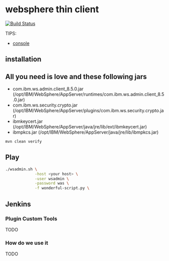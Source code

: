 # websphere thin client

[![Build Status](https://travis-ci.org/sjeandeaux/websphere-thin-client.svg?branch=develop)](https://travis-ci.org/sjeandeaux/websphere-thin-client)

TIPS:

* [console](http://localhost:9060/ibm/console)

## installation

## All you need is love and these following jars

* com.ibm.ws.admin.client_8.5.0.jar (/opt/IBM/WebSphere/AppServer/runtimes/com.ibm.ws.admin.client_8.5.0.jar)
* com.ibm.ws.security.crypto.jar (/opt/IBM/WebSphere/AppServer/plugins/com.ibm.ws.security.crypto.jar)
* ibmkeycert.jar (/opt/IBM/WebSphere/AppServer/java/jre/lib/ext/ibmkeycert.jar)
* ibmpkcs.jar (/opt/IBM/WebSphere/AppServer/java/jre/lib/ibmpkcs.jar)

```bash
mvn clean verify
```

## Play

```bash
./wsadmin.sh \
             -host <your host> \
             -user wsadmin \
             -password was \
             -f wonderful-script.py \
```


## Jenkins 

### Plugin Custom Tools

TODO

### How do we use it


TODO
